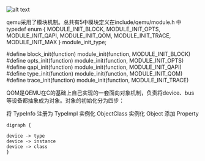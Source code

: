 ![alt text](../../medias/images_0/qom模型_image.png)

qemu采用了模块机制。总共有5中模块定义在include/qemu/module.h 中
typedef enum {
    MODULE_INIT_BLOCK,
    MODULE_INIT_OPTS,
    MODULE_INIT_QAPI,
    MODULE_INIT_QOM,
    MODULE_INIT_TRACE,
    MODULE_INIT_MAX
} module_init_type;

#define block_init(function) module_init(function, MODULE_INIT_BLOCK)
#define opts_init(function) module_init(function, MODULE_INIT_OPTS)
#define qapi_init(function) module_init(function, MODULE_INIT_QAPI)
#define type_init(function) module_init(function, MODULE_INIT_QOM)
#define trace_init(function) module_init(function, MODULE_INIT_TRACE)

QOM是QEMU在C的基础上自己实现的一套面向对象机制，负责将device、bus等设备都抽象成为对象。对象的初始化分为四步：

将 TypeInfo 注册为 TypeImpl
实例化 ObjectClass
实例化 Object
添加 Property

```graphviz
digraph {

device -> type
device -> instance
device -> class
}
